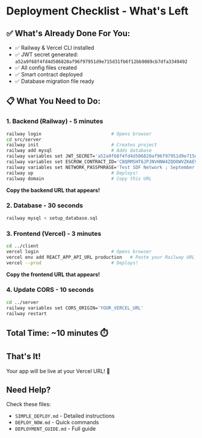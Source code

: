 # Deployment Checklist - What's Left

## ✅ What's Already Done For You:
- ✅ Railway & Vercel CLI installed
- ✅ JWT secret generated: `a52a9f68f4fd4d506820af96f97951d9e715d31fb6f12bb9089cb7dfa3349492`
- ✅ All config files created
- ✅ Smart contract deployed
- ✅ Database migration file ready

## 📋 What You Need to Do:

### 1. Backend (Railway) - 5 minutes
```bash
railway login                          # Opens browser
cd src/server
railway init                           # Creates project
railway add mysql                      # Adds database
railway variables set JWT_SECRET='a52a9f68f4fd4d506820af96f97951d9e715d31fb6f12bb9089cb7dfa3349492'
railway variables set ESCROW_CONTRACT_ID='CBQRMSHT6JPJNVHNW4ZQOOWVZKAEVBAJKS3WKGJUUEGFFULYA75444WE'
railway variables set NETWORK_PASSPHRASE='Test SDF Network ; September 2015'
railway up                             # Deploys!
railway domain                         # Copy this URL
```

**Copy the backend URL that appears!**

### 2. Database - 30 seconds
```bash
railway mysql < setup_database.sql
```

### 3. Frontend (Vercel) - 3 minutes
```bash
cd ../client
vercel login                           # Opens browser
vercel env add REACT_APP_API_URL production   # Paste your Railway URL
vercel --prod                          # Deploys!
```

**Copy the frontend URL that appears!**

### 4. Update CORS - 10 seconds
```bash
cd ../server
railway variables set CORS_ORIGIN='YOUR_VERCEL_URL'
railway restart
```

## Total Time: ~10 minutes ⏱️

## That's It!

Your app will be live at your Vercel URL! 🎉

## Need Help?

Check these files:
- `SIMPLE_DEPLOY.md` - Detailed instructions
- `DEPLOY_NOW.md` - Quick commands
- `DEPLOYMENT_GUIDE.md` - Full guide

